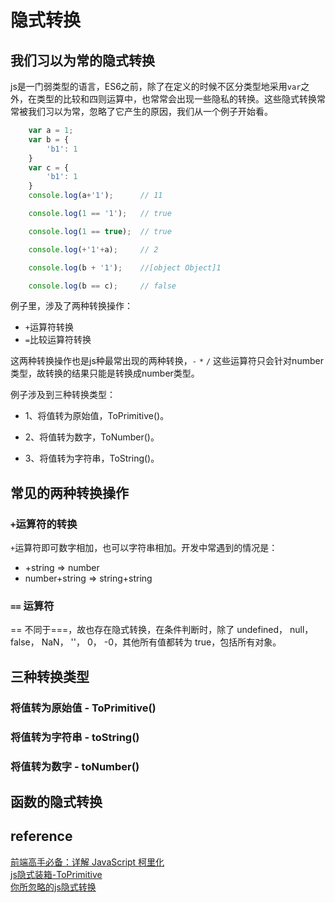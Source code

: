 # 隐式转换

## 我们习以为常的隐式转换

js是一门弱类型的语言，ES6之前，除了在定义的时候不区分类型地采用`var`之外，在类型的比较和四则运算中，也常常会出现一些隐私的转换。这些隐式转换常常被我们习以为常，忽略了它产生的原因，我们从一个例子开始看。

```js
    var a = 1;
    var b = {
        'b1': 1
    }
    var c = {
        'b1': 1
    }
    console.log(a+'1');      // 11

    console.log(1 == '1');   // true

    console.log(1 == true);  // true

    console.log(+'1'+a);     // 2

    console.log(b + '1');    //[object Object]1

    console.log(b == c);     // false     
```
例子里，涉及了两种转换操作： 
 - `+`运算符转换
 - `=`比较运算符转换

这两种转换操作也是js种最常出现的两种转换，`-` `*` `/` 这些运算符只会针对number类型，故转换的结果只能是转换成number类型。

例子涉及到三种转换类型：

 - 1、将值转为原始值，ToPrimitive()。

 - 2、将值转为数字，ToNumber()。

 - 3、将值转为字符串，ToString()。

## 常见的两种转换操作

### `+`运算符的转换

`+`运算符即可数字相加，也可以字符串相加。开发中常遇到的情况是：
  -  +string => number
  - number+string => string+string

### `==` 运算符

== 不同于===，故也存在隐式转换，在条件判断时，除了 undefined， null， false， NaN， ''， 0， -0，其他所有值都转为 true，包括所有对象。

## 三种转换类型

### 将值转为原始值 - ToPrimitive()

### 将值转为字符串 - toString()

### 将值转为数字 -  toNumber()


## 函数的隐式转换




## reference  

[前端高手必备：详解 JavaScript 柯里化](https://juejin.im/entry/58b316d78d6d810058678579)  
[js隐式装箱-ToPrimitive](https://sinaad.github.io/xfe/2016/04/15/ToPrimitive/)  
[你所忽略的js隐式转换](https://juejin.im/post/5a7172d9f265da3e3245cbca#heading-2)